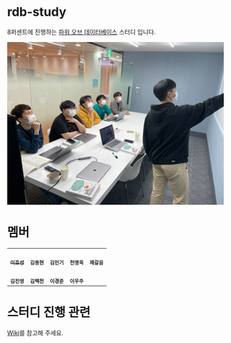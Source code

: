 # rdb-study

8퍼센트에 진행하는 [파워 오브 데이터베이스](http://www.yes24.com/Product/Goods/69775589) 스터디 입니다. 

<img src="https://github.com/8percent/rdb-study/blob/0639ad945a9178f6d7d43cdc3d6d528a7796d2bb/images/week5_all.jpg" width="640px;">

# 멤버 

<table>
  <tr>
    <td align="center">
      <a href="https://blog.novice.io/">
        <img src="https://avatars2.githubusercontent.com/u/2469766?v=4" width="100px;" alt=""/><br /><sub><b>이호성</b></sub>
      </a>
    </td>
    <td align="center">
      <img src="https://avatars.githubusercontent.com/u/52901188?v=4" width="100px;" alt=""/><br /><sub><b>김동현</b></sub>
    </td>
    <td align="center">
      <img src="https://avatars.githubusercontent.com/u/23370765?v=4" width="100px;" alt=""/><br /><sub><b>김민기</b></sub>
    </td>
    <td align="center">
      <img src="https://avatars.githubusercontent.com/u/10475287?v=4" width="100px;" alt=""/><br /><sub><b>천명욱</b></sub>
    </td>
    <td align="center">
      <img src="https://avatars.githubusercontent.com/u/29652381?v=4" width="100px;" alt=""/><br /><sub><b>제갈윤</b></sub>
    </td>  
  </tr>
  <tr>
    <td align="center">
      <img src="https://avatars.githubusercontent.com/u/60743304?v=4" width="100px;" alt=""/><br /><sub><b>김진영</b></sub>
    </td>    
    <td align="center">
      <img src="https://avatars.githubusercontent.com/u/13350111?v=4" width="100px;" alt=""/><br /><sub><b>김택천</b></sub>
    </td> 
    <td align="center">
      <img src="https://avatars.githubusercontent.com/u/45473846?v=4" width="100px;" alt=""/><br /><sub><b>이경준</b></sub>
    </td>
    <td align="center">
      <img src="https://avatars.githubusercontent.com/u/78336242?&v=4" width="100px;" alt=""/><br /><sub><b>이우주</b></sub>
    </td> 
  
  </tr>
</table>

# 스터디 진행 관련 

[Wiki](../../wiki)를 참고해 주세요. 

